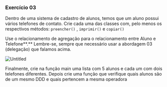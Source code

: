 ### Exercício 03

Dentro de uma sistema de cadastro de alunos, temos que um aluno possui vários telefones de contato. Crie cada uma das classes com, pelo menos os respectivos métodos:  `preencher()` , `imprimir()` e `copiar()` 

Use o relacionamento de agregação para o relacionamento entre Aluno e Telefone**.** Lembre-se, sempre que necessário usar a abordagem 03 (delegação) que falamos acima.

![Untitled](https://s3-us-west-2.amazonaws.com/secure.notion-static.com/925f3f20-2bac-4e86-b933-f297757d98c0/Untitled.png)

Finalmente, crie na função main uma lista com 5 alunos e cada um com dois telefones diferentes. Depois crie uma função que verifique quais alunos são de um mesmo DDD e quais pertencem a mesma operadora